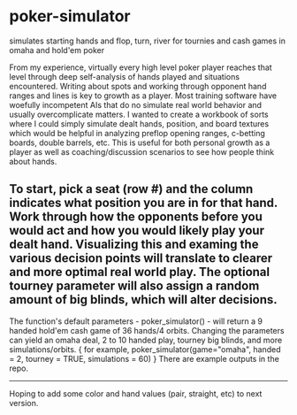 # poker-simulator
simulates starting hands and flop, turn, river for tournies and cash games in omaha and hold'em poker

From my experience, virtually every high level poker player reaches that level through deep self-analysis of hands played and situations encountered.  Writing about spots and working through opponent hand ranges and lines is key to growth as a player. Most training software have woefully incompetent AIs that do no simulate real world behavior and usually overcomplicate matters.  I wanted to create a workbook of sorts where I could simply simulate dealt hands, position, and board textures which would be helpful in analyzing preflop opening ranges, c-betting boards, double barrels, etc.  This is useful for both personal growth as a player as well as coaching/discussion scenarios to see how people think about hands.  
  
To start, pick a seat (row #) and the column indicates what position you are in for that hand. Work through how the opponents before you would act and how you would likely play your dealt hand.  Visualizing this and examing the various decision points will translate to clearer and more optimal real world play. The optional tourney parameter will also assign a random amount of big blinds, which will alter decisions.  
-------------  
  
The function's default parameters - poker_simulator() - will return a 9 handed hold'em cash game of 36 hands/4 orbits.  Changing the parameters can yield an omaha deal, 2 to 10 handed play, tourney big blinds, and more simulations/orbits. { for example, poker_simulator(game="omaha", handed  = 2, tourney = TRUE, simulations = 60)  } There are example outputs in the repo. 

  
------------  

Hoping to add some color and hand values (pair, straight, etc) to next version. 
